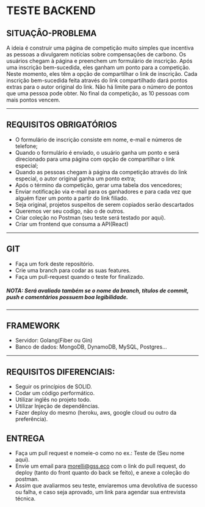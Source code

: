 # **TESTE BACKEND**

## SITUAÇÂO-PROBLEMA
A ideia é construir uma página de competição muito simples que incentiva as pessoas a divulgarem notícias sobre compensações de carbono. Os usuários chegam à página e preenchem um formulário de inscrição. Após uma inscrição bem-sucedida, eles ganham um ponto para a competição. Neste momento, eles têm a opção de compartilhar o link de inscrição. Cada inscrição bem-sucedida feita através do link compartilhado dará pontos extras para o autor original do link. Não há limite para o número de pontos que uma pessoa pode obter. No final da competição, as 10 pessoas com mais pontos vencem.

---------------------------------------------------------------------

## REQUISITOS OBRIGATÓRIOS
- O formulário de inscrição consiste em nome, e-mail e números de telefone;
- Quando o formulário é enviado, o usuário ganha um ponto e será direcionado para uma página com opção de compartilhar o link especial;
- Quando as pessoas chegam à página da competição através do link especial, o autor original ganha um ponto extra;
- Após o término da competição, gerar uma tabela dos vencedores;
- Enviar notificação via e-mail para os ganhadores e para cada vez que alguém fizer um ponto a partir do link filiado.
- Seja original, projetos suspeitos de serem copiados serão descartados
- Queremos ver seu codigo, não o de outros.
- Criar coleção no Postman (seu teste será testado por aqui).
- Criar um frontend que consuma a API(React)

---------------------------------------------------------------------

## GIT
- Faça um fork deste repositório.
- Crie uma branch para codar as suas features.
- Faça um pull-request quando o teste for finalizado.

##### **NOTA: Será avaliado também se o nome da branch, títulos de commit, push e comentários possuem boa legibilidade.**

---------------------------------------------------------------------

## FRAMEWORK
- Servidor: Golang(Fiber ou Gin)
- Banco de dados: MongoDB, DynamoDB, MySQL, Postgres...

-------------------------------------------------------

## REQUISITOS DIFERENCIAIS:
- Seguir os princípios de SOLID.
- Codar um código performático.
- Utilizar inglês no projeto todo.
- Utilizar Injeção de dependências.
- Fazer deploy do mesmo (heroku, aws, google cloud ou outro da preferência).

## ENTREGA

- Faça um pull request e nomeie-o como no ex.: Teste de (Seu nome aqui).
- Envie um email para morelli@gss.eco com o link do pull request, do deploy (tanto do front quanto do back se feito), e anexe a coleção do postman.
- Assim que avaliarmos seu teste, enviaremos uma devolutiva de sucesso ou falha, e caso seja aprovado, um link para agendar sua entrevista técnica.
